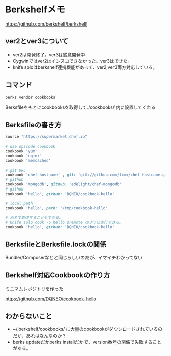 # Berkshelfメモ

https://github.com/berkshelf/berkshelf

## ver2とver3について
* ver2は開発終了。ver3は鋭意開発中
* Cygwinではver2はインスコできなかった。ver3はできた。
* knife soloはberkshelf連携機能があって、ver2,ver3両方対応している。


## コマンド

```
berks vendor cookbooks
```
Berksfileをもとにcookbooksを取得して./cookbooks/ 内に設置してくれる

## Berksfileの書き方

```Ruby
source "https://supermarket.chef.io"
 
# use opscode cookbook
cookbook 'yum'
cookbook 'nginx'
cookbook 'memcached'
 
# git URL
cookbook 'chef-hostname' , git: 'git://github.com/lxmx/chef-hostname.git'
# github 
cookbook 'mongodb', github: 'edelight/chef-mongodb'
# github
cookbook 'hello', github: 'DQNEO/cookbook-hello'
 
# local path
cookbook 'hello', path: '/tmp/cookbook-hello'
 
# 別名で取得することもできる。
# knife solo cook -o hello $remote のように実行できる。
cookbook 'hello', github: 'DQNEO/cookbook-hello'
```

## BerksfileとBerksfile.lockの関係

Bundler/Composerなどと同じらしいのだが、イマイチわかってない


## Berkshelf対応Cookbookの作り方

ミニマムレポジトリを作った

https://github.com/DQNEO/cookbook-hello


## わからないこと

* ~/.berkshelf/cookbooks/ に大量のcookbookがダウンロードされているのだが、あれはなんなのか？
* berks updateだかberks installだかで、version番号の関係で失敗することがある。

